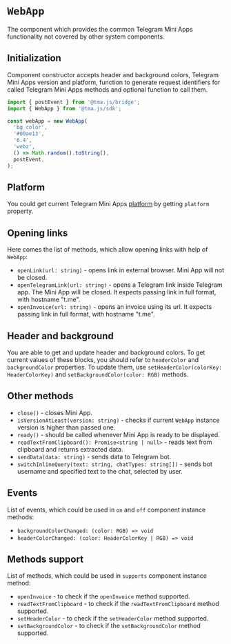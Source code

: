 # `WebApp`

The component which provides the common Telegram Mini Apps functionality not covered by other system
components.

## Initialization

Component constructor accepts header and background colors, Telegram Mini Apps version and platform,
function to generate request identifiers for called Telegram Mini Apps methods and optional function
to call them.

```typescript
import { postEvent } from '@tma.js/bridge';
import { WebApp } from '@tma.js/sdk';

const webApp = new WebApp(
  'bg_color',
  '#00ae13',
  '6.4',
  'webz',
  () => Math.random().toString(),
  postEvent,
);
```

## Platform

You could get current Telegram Mini
Apps [platform](../../../../platform/about-platform.md#supported-applications) by getting `platform`
property.

## Opening links

Here comes the list of methods, which allow opening links with help of `WebApp`:

- `openLink(url: string)` - opens link in external browser. Mini App will not be closed.
- `openTelegramLink(url: string)` - opens a Telegram link inside Telegram app. The Mini App will be
  closed. It expects passing link in full format, with hostname "t.me".
- `openInvoice(url: string)` - opens an invoice using its url. It expects passing link in full
  format, with hostname "t.me".

## Header and background

You are able to get and update header and background colors. To get current values of these blocks,
you should refer to `headerColor` and `backgroundColor` properties. To update them,
use `setHeaderColor(colorKey: HeaderColorKey)` and `setBackgroundColor(color: RGB)` methods.

## Other methods

- `close()` - closes Mini App.
- `isVersionAtLeast(version: string)` - checks if current `WebApp` instance version is higher than
  passed one.
- `ready()` - should be called whenever Mini App is ready to be displayed.
- `readTextFromClipboard(): Promise<string | null>` - reads text
  from clipboard and returns extracted data.
- `sendData(data: string)` - sends data to Telegram bot.
- `switchInlineQuery(text: string, chatTypes: string[])` - sends bot username and specified text
  to the chat, selected by user.

## Events

List of events, which could be used in `on` and `off` component instance methods:

- `backgroundColorChanged: (color: RGB) => void`
- `headerColorChanged: (color: HeaderColorKey | RGB) => void`

## Methods support

List of methods, which could be used in `supports` component instance method:

- `openInvoice` - to check if the `openInvoice` method supported.
- `readTextFromClipboard` - to check if the `readTextFromClipboard` method supported.
- `setHeaderColor` - to check if the `setHeaderColor` method supported.
- `setBackgroundColor` - to check if the `setBackgroundColor` method supported.

